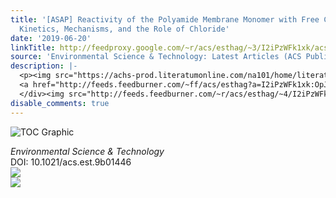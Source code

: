 ```yaml
---
title: '[ASAP] Reactivity of the Polyamide Membrane Monomer with Free Chlorine: Reaction
  Kinetics, Mechanisms, and the Role of Chloride'
date: '2019-06-20'
linkTitle: http://feedproxy.google.com/~r/acs/esthag/~3/I2iPzWFk1xk/acs.est.9b01446
source: 'Environmental Science & Technology: Latest Articles (ACS Publications)'
description: |-
  <p><img src="https://achs-prod.literatumonline.com/na101/home/literatum/publisher/achs/journals/content/esthag/0/esthag.ahead-of-print/acs.est.9b01446/20190619/images/medium/es-2019-014462_0008.gif" alt="TOC Graphic"/></p><div><cite>Environmental Science & Technology</cite></div><div>DOI: 10.1021/acs.est.9b01446</div><div class="feedflare">
  <a href="http://feeds.feedburner.com/~ff/acs/esthag?a=I2iPzWFk1xk:OpJobO4qhoQ:yIl2AUoC8zA"><img src="http://feeds.feedburner.com/~ff/acs/esthag?d=yIl2AUoC8zA" border="0"></img></a>
  </div><img src="http://feeds.feedburner.com/~r/acs/esthag/~4/I2iPzWFk1xk" ...
disable_comments: true
---
```

<p><img src="https://achs-prod.literatumonline.com/na101/home/literatum/publisher/achs/journals/content/esthag/0/esthag.ahead-of-print/acs.est.9b01446/20190619/images/medium/es-2019-014462_0008.gif" alt="TOC Graphic"/></p><div><cite>Environmental Science & Technology</cite></div><div>DOI: 10.1021/acs.est.9b01446</div><div class="feedflare">
<a href="http://feeds.feedburner.com/~ff/acs/esthag?a=I2iPzWFk1xk:OpJobO4qhoQ:yIl2AUoC8zA"><img src="http://feeds.feedburner.com/~ff/acs/esthag?d=yIl2AUoC8zA" border="0"></img></a>
</div><img src="http://feeds.feedburner.com/~r/acs/esthag/~4/I2iPzWFk1xk" ...
